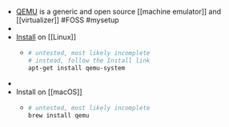 - [QEMU](https://www.qemu.org/) is a generic and open source [[machine emulator]] and [[virtualizer]] #FOSS #mysetup
-
- [Install](https://christitus.com/vm-setup-in-linux/) on [[Linux]]
	- ```bash
	  # untested, most likely incomplete
	  # instead, follow the Install link
	  apt-get install qemu-system
	  ```
-
- Install on [[macOS]]
	- ```bash
	  # untested, most likely incomplete
	  brew install qemu
	  ```